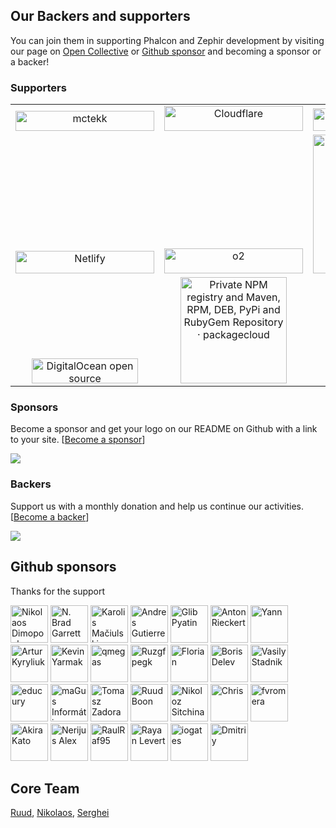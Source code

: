 ## Our Backers and supporters

You can join them in supporting Phalcon and Zephir development by visiting our page on [Open Collective](https://opencollective.com/phalcon) or [Github sponsor](https://phalcon.io/fund) and becoming a sponsor or a backer!

### Supporters

<table>
  <tbody>
    <tr>
      <td align="center" valign="bottom">
        <a href="https://mctekk.com">
          <img width="222px" height="32px" src="https://assets.phalcon.io/phalcon/images/backers/mctekk-149x34.svg" style="max-width:100%; vertical-align: bottom;" alt="mctekk">
        </a>
      </td>
      <td align="center" valign="bottom">
        <a href="https://www.cloudflare.com/">
          <img width="222px" height="40px" src="https://assets.phalcon.io/phalcon/images/backers/cloudflare.svg" style="max-width:100%;" alt="Cloudflare">
        </a>
      </td>
      <td align="center" valign="bottom">
        <a href="https://abits.com">
          <img width="222px" height="36px" src="https://assets.phalcon.io/phalcon/images/backers/abits-100x34.svg" style="max-width:100%;" alt="Abits">
        </a>
      </td>
      <td align="center" valign="bottom">
        <a href="https://algolia.com">
          <img width="222px" height="34px" src="https://assets.phalcon.io/phalcon/images/backers/algolia-725x360.svg" style="max-width:100%;" alt="Algolia">
        </a>
      </td>
    </tr>
    <tr>
    <td align="center" valign="bottom">
        <a href="https://netlify.com">
          <img width="222px" height="36px" src="https://assets.phalcon.io/phalcon/images/backers/netlify-147x40.svg" style="max-width:100%;" alt="Netlify">
        </a>
     </td>
      <td align="center" valign="bottom">
        <a href="https://odva.pro/">
          <img width="222px" height="40px" src="https://assets.phalcon.io/phalcon/images/backers/o2.svg" style="max-width:100%;" alt="o2">
        </a>
      </td>
    <td align="center" valign="bottom">   
      <a href="https://crowdin.com/">
        <img width="222px" height="auto" src="https://assets.phalcon.io/phalcon/images/backers/crowdin.png" style="max-width:100%;" alt="Crowdin">
      </a>
    </td>
     <td align="center" valign="bottom">   
      <a href="https://www.uptrends.com">
        <img width="222px" height="40px" src="https://assets.phalcon.io/phalcon/images/backers/uptrends-200x60.svg" style="max-width:100%;" alt="Uptrends Web Application Monitoring">
      </a>
    </td>
    </tr>
    <tr>
    <td align="center" valign="bottom">   
      <a href="https://www.digitalocean.com/">
        <img width="170px" height="40px" src="https://assets.phalcon.io/phalcon/images/backers/digitalocean.svg" style="max-width:100%;" alt="DigitalOcean open source">
      </a>
    </td>
     <td align="center" valign="bottom">   
      <a href="https://packagecloud.io/">
        <img width="170px" height="auto" src="https://assets.phalcon.io/phalcon/images/backers/packagecloud.png" style="max-width:100%;" alt="Private NPM registry and Maven, RPM, DEB, PyPi and RubyGem Repository · packagecloud">
      </a>
    </td>
     <td align="center" valign="bottom">   
      <a href="https://www.postype.com/">
        <img width="170px" height="40px" src="https://assets.phalcon.io/phalcon/images/backers/postype.svg" style="max-width:100%;" alt="https://www.postype.com/">
      </a>
    </td>
    <td align="center" valign="center">   
      <a href="https://phalcon.io/fund">
       Support Us
      </a>
    </td>
    </tr>
  </tbody>
</table>

### Sponsors
Become a sponsor and get your logo on our README on Github with a link to your site. [[Become a sponsor](https://opencollective.com/phalcon#sponsor)]

<a href="https://opencollective.com/phalcon/#contributors">
<img src="https://opencollective.com/phalcon/tiers/sponsors.svg?avatarHeight=48&width=800">
</a>

### Backers
Support us with a monthly donation and help us continue our activities. [[Become a backer](https://opencollective.com/phalcon#backer)]

<a href="https://opencollective.com/phalcon/#contributors">
<img src="https://opencollective.com/phalcon/tiers/backers.svg?avatarHeight=48&width=800&height=200">
</a>

## Github sponsors

Thanks for the support

[//]: github-sponsors

<a href="https://github.com/niden"><img src="https://avatars2.githubusercontent.com/u/1073784?s=460&v=4" title="Nikolaos Dimopoulos" width="60" height="60"></a>
<a href="https://github.com/Brade"><img src="https://avatars.githubusercontent.com/u/46009?v=4" title="N. Brad Garrett" width="60" height="60"></a>
<a href="https://github.com/DestinyMKas"><img src="https://avatars.githubusercontent.com/u/170159?v=4" title="Karolis Mačiulskis" width="60" height="60"></a>
<a href="https://github.com/andresgutierrez"><img src="https://avatars.githubusercontent.com/u/213590?v=4" title="Andres Gutierrez" width="60" height="60"></a>
<a href="https://github.com/pyatin"><img src="https://avatars.githubusercontent.com/u/296939?v=4" title="Glib Pyatin" width="60" height="60"></a>
<a href="https://github.com/alrieckert"><img src="https://avatars1.githubusercontent.com/u/452786?s=460&v=4" title="Anton Rieckert" width="60" height="60"></a>
<a href="https://github.com/yannux"><img src="https://avatars.githubusercontent.com/u/533125?s=460&u=4f1e888783d1faafaa76282e5c388501c2b2df83&v=4" title="Yann" width="60" height="60"></a>
<a href="https://github.com/elcreator"><img src="https://avatars.githubusercontent.com/u/974975?v=4" title="Artur Kyryliuk" width="60" height="60"></a>
<a href="https://github.com/Ultimater"><img src="https://avatars.githubusercontent.com/u/1922199?v=4" title="Kevin Yarmak" width="60" height="60"></a>
<a href="https://github.com/qmegas"><img src="https://avatars3.githubusercontent.com/u/2444896?s=460&v=4" title="qmegas" width="60" height="60"></a>
<a href="https://github.com/Ruzgfpegk"><img src="https://avatars1.githubusercontent.com/u/3818364?s=460&v=4" title="Ruzgfpegk" width="60" height="60"></a>
<a href="https://github.com/f-do"><img src="https://avatars.githubusercontent.com/u/4299065?v=4" title="Florian" width="60" height="60"></a>
<a href="https://github.com/borisdelev"><img src="https://avatars.githubusercontent.com/u/4441663?s=460&u=be604c39153e26326f2123c6e1bfe880d5ec0947&v=4" title="Boris Delev" width="60" height="60"></a>
<a href="https://github.com/stdnk"><img src="https://avatars.githubusercontent.com/u/5130969?v=4" title="Vasily Stadnik" width="60" height="60"></a>
<a href="https://github.com/educury"><img src="https://avatars2.githubusercontent.com/u/5339278?s=460&v=4" title="educury" width="60" height="60"></a>
<a href="https://github.com/emagus"><img src="https://avatars.githubusercontent.com/u/5857789?v=4" title="maGus Informática" width="60" height="60"></a>
<a href="https://github.com/tztztztz"><img src="https://avatars.githubusercontent.com/u/7032308?v=4" title="Tomasz Zadora" width="60" height="60"></a>
<a href="https://github.com/ruudboon"><img src="https://avatars3.githubusercontent.com/u/7444246?s=460&v=4" title="Ruud Boon" width="60" height="60"></a>
<a href="https://github.com/sitchi"><img src="https://avatars.githubusercontent.com/u/11546683?v=4" title="Nikoloz Sitchinava" width="60" height="60"></a>
<a href="https://github.com/6trading"><img src="https://avatars.githubusercontent.com/u/12135941?v=4" title="Chris" width="60" height="60"></a>
<a href="https://github.com/fvromera"><img src="https://avatars.githubusercontent.com/u/32909196?s=460&u=a4a6d765c836be52ab247354399d0ed1a49224fa&v=4" title="fvromera" width="60" height="60"></a>
<a href="https://github.com/ak1113"><img src="https://avatars0.githubusercontent.com/u/38716832?s=460&v=4" title="Akira Kato" width="60" height="60"></a>
<a href="https://github.com/dredasss"><img src="https://avatars1.githubusercontent.com/u/38747389?s=460&u=ee99a8bb28ee6bedbbea6325d49d4eb99080d421&v=4" title="Nerijus Alex" width="60" height="60"></a>
<a href="https://github.com/RaulRaf95"><img src="https://avatars.githubusercontent.com/u/63474503?v=4" title="RaulRaf95" width="60" height="60"></a>
<a href="https://github.com/levertr"><img src="https://avatars.githubusercontent.com/u/78140431?v=4" title="Rayan Levert" width="60" height="60"></a>
<a href="https://github.com/iogates"><img src="https://avatars.githubusercontent.com/u/86652317?s=200&v=4" title="iogates" width="60" height="60"></a>
<a href="https://github.com/super-dmitriy"><img src="https://avatars.githubusercontent.com/u/5605919?v=4" title="Dmitriy" width="60" height="60"></a>

[//]: github-sponsors

## Core Team
[Ruud](https://github.com/ruudboon), [Nikolaos](https://github.com/niden), [Serghei](https://github.com/sergeyklay)
